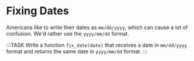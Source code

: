 # Fixing Dates

Americans like to write their dates as `mm/dd/yyyy`, which can cause a lot of confusion.
We'd rather use the `yyyy/mm/dd` format.

:::TASK
Write a function `fix_date(date)` that receives a date in `mm/dd/yyyy` format and returns the same date in `yyyy/mm/dd` format.
:::
